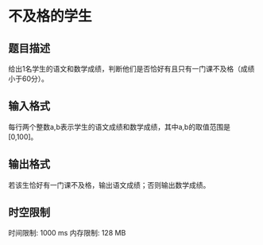 # 不及格的学生

## 题目描述

给出1名学生的语文和数学成绩，判断他们是否恰好有且只有一门课不及格（成绩小于60分）。

## 输入格式

每行两个整数a,b表示学生的语文成绩和数学成绩，其中a,b的取值范围是[0,100]。

## 输出格式

若该生恰好有一门课不及格，输出语文成绩；否则输出数学成绩。

## 时空限制

时间限制: 1000 ms
内存限制: 128 MB
